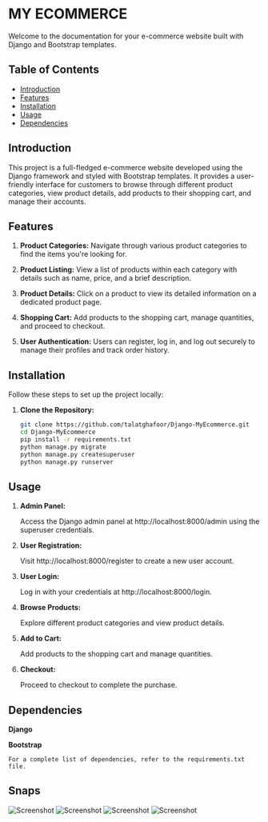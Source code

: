 # MY ECOMMERCE

Welcome to the documentation for your e-commerce website built with Django and Bootstrap templates.

## Table of Contents
- [Introduction](#introduction)
- [Features](#features)
- [Installation](#installation)
- [Usage](#usage)
- [Dependencies](#dependencies)

## Introduction

This project is a full-fledged e-commerce website developed using the Django framework and styled with Bootstrap templates. It provides a user-friendly interface for customers to browse through different product categories, view product details, add products to their shopping cart, and manage their accounts.

## Features

1. **Product Categories:** Navigate through various product categories to find the items you're looking for.

2. **Product Listing:** View a list of products within each category with details such as name, price, and a brief description.

3. **Product Details:** Click on a product to view its detailed information on a dedicated product page.

4. **Shopping Cart:** Add products to the shopping cart, manage quantities, and proceed to checkout.

5. **User Authentication:** Users can register, log in, and log out securely to manage their profiles and track order history.

## Installation

Follow these steps to set up the project locally:

1. **Clone the Repository:**
   ```bash
   git clone https://github.com/talatghafoor/Django-MyEcommerce.git
   cd Django-MyEcommerce
   pip install -r requirements.txt
   python manage.py migrate
   python manage.py createsuperuser
   python manage.py runserver

## Usage
1. **Admin Panel:** 

    Access the Django admin panel at http://localhost:8000/admin using the superuser credentials.

2. **User Registration:**

    Visit http://localhost:8000/register to create a new user account.

3. **User Login:**

    Log in with your credentials at http://localhost:8000/login.

4. **Browse Products:**

    Explore different product categories and view product details.

5. **Add to Cart:**

    Add products to the shopping cart and manage quantities.

6. **Checkout:**

    Proceed to checkout to complete the purchase.

## Dependencies
**Django**

**Bootstrap**

    For a complete list of dependencies, refer to the requirements.txt file.


## Snaps
![Screenshot](Snaps\Home.png)
![Screenshot](Snaps\Register.png)
![Screenshot](Snaps\Login.png)
![Screenshot](Snaps\Cart.png)







